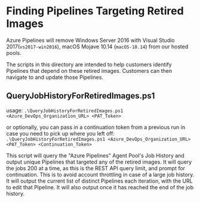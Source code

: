 # Finding Pipelines Targeting Retired Images
  
Azure Pipelines will remove Windows Server 2016 with Visual Studio 2017(`vs2017-win2016`), macOS Mojave 10.14 (`macOS-10.14`) from our hosted pools.

The scripts in this directory are intended to help customers identify Pipelines that depend on these retired images. Customers can then navigate to and update those Pipelines.

## QueryJobHistoryForRetiredImages.ps1
usage:
`.\QueryJobHistoryForRetiredImages.ps1 <Azure_DevOps_Organization_URL> <PAT_Token>`

or optionally, you can pass in a continuation token from a previous run in case you need to pick up where you left off:
`.\QueryJobHistoryForRetiredImages.ps1 <Azure_DevOps_Organization_URL> <PAT_Token> <Continuation_Token>`

This script will query the "Azure Pipelines" Agent Pool's Job History and output unique Pipelines that targeted any of the retired images. It will query the jobs 200 at a time, as this is the REST API query limit, and prompt for continuation. This is to avoid account throttling in case of a large job history. It will output the current list of distinct Pipelines each iteration, with the URL to edit that Pipeline. It will also output once it has reached the end of the job history.